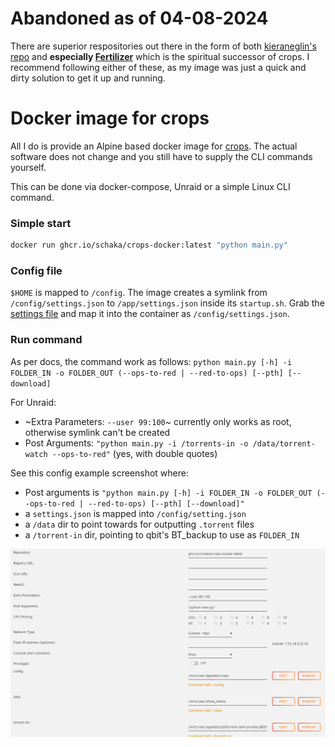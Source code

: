# Abandoned as of 04-08-2024
There are superior respositories out there in the form of both [kieraneglin's repo](https://github.com/kieraneglin/crops-docker) and **especially [Fertilizer](https://github.com/moleculekayak/fertilizer)** which is the spiritual successor of crops.
I recommend following either of these, as my image was just a quick and dirty solution to get it up and running.

# Docker image for crops
All I do is provide an Alpine based docker image for [crops](https://github.com/soranosita/crops).
The actual software does not change and you still have to supply the CLI commands yourself.

This can be done via docker-compose, Unraid or a simple Linux CLI command.

### Simple start
```sh
docker run ghcr.io/schaka/crops-docker:latest "python main.py"
```

### Config file
`$HOME` is mapped to `/config`. The image creates a symlink from `/config/settings.json` to `/app/settings.json` inside its `startup.sh`.
Grab the [settings file](https://github.com/soranosita/crops/blob/main/src/settings.json) and map it into the container as `/config/settings.json`.

### Run command
As per docs, the command work as follows:
`python main.py [-h] -i FOLDER_IN -o FOLDER_OUT (--ops-to-red | --red-to-ops) [--pth] [--download]`

For Unraid:
- ~Extra Parameters: `--user 99:100`~ currently only works as root, otherwise symlink can't be created
- Post Arguments: `"python main.py -i /torrents-in -o /data/torrent-watch --ops-to-red"` (yes, with double quotes)

See this config example screenshot where:
- Post arguments is `"python main.py [-h] -i FOLDER_IN -o FOLDER_OUT (--ops-to-red | --red-to-ops) [--pth] [--download]"`
- a `settings.json` is mapped into  `/config/setting.json`
- a `/data` dir to point towards for outputting `.torrent` files
- a `/torrent-in` dir, pointing to qbit's BT_backup to use as `FOLDER_IN`

![unraid](docs/unraid.png)